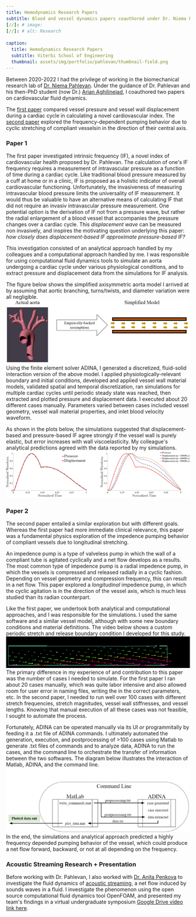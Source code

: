 ```yaml
---
title: Hemodynamics Research Papers
subtitle: Blood and vessel dynamics papers coauthored under Dr. Niema Pahlevan
[//]: # image:
[//]: # alt: Research

caption:
  title: Hemodynamics Research Papers
  subtitle: Viterbi School of Engineering
  thumbnail: assets/img/portfolio/pahlevan/thumbnail-field.png
---
```

Between 2020-2022 I had the privilege of working in the biomechanical research lab of [Dr. Niema Pahlevan](https://viterbi.usc.edu/directory/faculty/Pahlevan/Niema). Under the guidance of Dr. Pahlevan and his then-PhD student (now Dr.) [Arian Aghilinejad](https://www.linkedin.com/in/arian-aghilinejad-85828b108/), I coauthored two papers on cardiovascular fluid dynamics.

The [first paper](https://github.com/brogers622/portfolio/blob/18c59b9fa894b4369f521322821fec689fcc526e/1st%20coauthored%20paper.pdf) compared vessel pressure and vessel wall displacement during a cardiac cycle in calculating a novel cardiovascular index. The [second paper](https://github.com/brogers622/portfolio/blob/18c59b9fa894b4369f521322821fec689fcc526e/2nd%20coathored%20paper.pdf) explored the frequency-dependent pumping behavior due to cyclic stretching of compliant vesselsin in the direction of their central axis.
### Paper 1
The first paper investigated intrinsic frequency (IF), a novel index of cardiovascular health proposed by Dr. Pahlevan. The calculation of one's IF frequency requires a measurement of intravascular pressure as a function of time during a cardiac cycle. Like traditional blood pressure measured by a cuff at home or in a clinic, IF is proposed as a holistic indicator of overall cardiovascular functioning. Unfortunately, the invasiveness of measuring intravascular blood pressure limits the universality of IF measurement. It would thus be valuable to have an alternative means of calculating IF that did not require an invasiv intravascular pressure measurement. One potential option is the derivation of IF not from a pressure wave, but rather the radial enlargement of a blood vessel that accompanies the pressure changes over a cardiac cycle. This *displacement wave* can be measured non invasively, and inspires the motivating question underlying this paper: *how closely does displacement-based IF approximate pressure-based IF?*

This investigation consisted of an analytical approach handled by my colleagues and a computational approach handled by me. I was responsible for using computational fluid dynamics tools to simulate an aorta undergoing a cardiac cycle under various physiological conditions, and to extract pressure and displacement data from the simulations for IF analysis.

The figure below shows the simplified axisymmetric aorta model I arrived at by assuming that aortic branching, turns/twists, and diameter variation were all negligible.
![](assets/img/portfolio/pahlevan/model.png)
Using the finite element solver ADINA, I generated a discretized, fluid-solid interaction version of the above model. I applied physiologically-relevant boundary and initial conditions, developed and applied vessel wall material models, validated spatial and temporal discretization, ran simulations for multiple cardiac cycles until periodic steady state was reached, then extracted and plotted pressure and displacement data. I executed about 20 different cases manually. Parameters varied between cases included vessel geometry, vessel wall material properties, and inlet blood velocity waveform.

As shown in the plots below, the simulations suggested that displacement-based and pressure-based IF agree strongly if the vessel wall is purely elastic, but error increases with wall viscoelasticity. My colleague's analytical predictions agreed with the data reported by my simulations.
![](assets/img/portfolio/pahlevan/plots1.png)
### Paper 2
The second paper entailed a similar exploration but with different goals. Whereas the first paper had more immediate clinical relevance, this paper was a fundamental physics exploration of the impedence pumping behavior of compliant vessels due to longitudinal stretching.

An impedence pump is a type of valveless pump in which the wall of a compliant tube is agitated cyclically and a net flow develops as a results. The most common type of impedence pump is a radial impedence pump, in which the vessels is compressed and released radially in a cyclic fashion. Depending on vessel geometry and compression frequency, this can result in a net flow. This paper explored a *longitudinal* impedence pump, in which the cyclic agitation is in the direction of the vessel axis, which is much less studied than its radian counterpart.

Like the first paper, we undertook both analytical and computational approaches, and I was responsible for the simulations. I used the same software and a similar vessel model, although with some new boundary conditions and material definitions. The video below shows a custom periodic stretch and release boundary condition I developed for this study.
![](assets/img/portfolio/pahlevan/vessel.gif)
The primary difference in my experience of and contribution to this paper was the number of cases I needed to simulate. For the first paper I ran about 20 cases manually, which was quite labor intensive and also allowed room for user error in naming files, writing the in the correct parameters, etc. In the second paper, I needed to run well over 100 cases with different stretch frequencies, stretch magnitudes, vessel wall stiffnesses, and vessel lengths. Knowing that manual execution of all these cases was not feasible, I sought to automate the process.

Fortunately, ADINA can be operated manually via its UI *or* programmitally by feeding it a .txt file of ADINA commands. I ultimately automated the generation, execution, and postprocessing of >100 cases using Matlab to generate .txt files of commands and to analyze data, ADINA to run the cases, and the command line to orchestrate the transfer of information between the two softwares. The diagram below illustrates the interaction of Matlab, ADINA, and the command line.
![automation](assets/img/portfolio/pahlevan/automation.png)
In the end, the simulations and analytical approach predicted a highly frequency depended pumping behavior of the vessel, which could produce a net flow forward, backward, or not at all depending on the frequency.
### Acoustic Streaming Research + Presentation
Before working with Dr. Pahlevan, I also worked with [Dr. Anita Penkova](https://viterbi.usc.edu/directory/faculty/Penkova/Anita) to investigate the fluid dynamics of [acoustic streaming](https://en.wikipedia.org/wiki/Acoustic_streaming#:~:text=Acoustic%20streaming%20is%20a%20steady,waves%20within%20a%20Kundt's%20tube.), a net flow induced by sounds waves in a fluid. I investigate the phenomenon using the open source computational fluid dynamics tool OpenFOAM, and presented my team's findings in a virtual undergraduate symposium [Google Drive video link here](https://drive.google.com/file/d/1xZN7Vfau2ATikSEVXnsze9H4Ha9w9JrO/view?usp=drive_link).